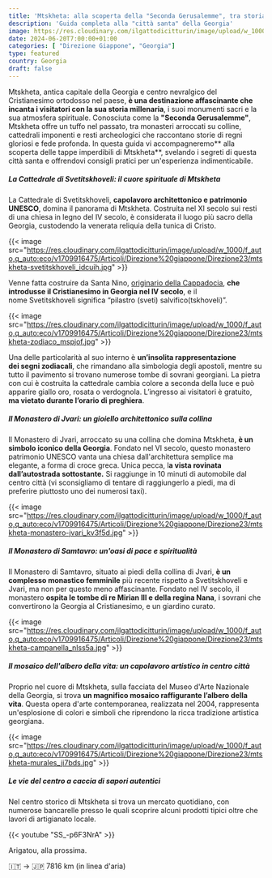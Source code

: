```yaml
---
title: 'Mtskheta: alla scoperta della "Seconda Gerusalemme", tra storia, religione e bellezze naturali'
description: 'Guida completa alla "città santa" della Georgia'
image: https://res.cloudinary.com/ilgattodicitturin/image/upload/w_1000/f_auto,q_auto:eco/v1713011125/Articoli/Direzione%20giappone/Direzione23/mtskheta-candele_xkcbdu.jpg
date: 2024-06-20T7:00:00+01:00
categories: [ "Direzione Giappone", "Georgia"]
type: featured  
country: Georgia 
draft: false
---
```


Mtskheta, antica capitale della Georgia e centro nevralgico del Cristianesimo ortodosso nel paese, **è una destinazione affascinante che incanta i visitatori con la sua storia millenaria**, i suoi monumenti sacri e la sua atmosfera spirituale.
Conosciuta come la **"Seconda Gerusalemme"**, Mtskheta offre un tuffo nel passato, tra monasteri arroccati su colline, cattedrali imponenti e resti archeologici che raccontano storie di regni gloriosi e fede profonda.
In questa guida vi accompagneremo** alla scoperta delle tappe imperdibili di Mtskheta**, svelando i segreti di questa città santa e offrendovi consigli pratici per un'esperienza indimenticabile.

##### La Cattedrale di Svetitskhoveli: il cuore spirituale di Mtskheta

La Cattedrale di Svetitskhoveli, **capolavoro architettonico e patrimonio UNESCO**, domina il panorama di Mtskheta. Costruita nel XI secolo sui resti di una chiesa in legno del IV secolo, è considerata il luogo più sacro della Georgia, custodendo la venerata reliquia della tunica di Cristo.

{{< image src="https://res.cloudinary.com/ilgattodicitturin/image/upload/w_1000/f_auto,q_auto:eco/v1709916475/Articoli/Direzione%20giappone/Direzione23/mtskheta-svetitskhoveli_idcuih.jpg" >}} 

Venne fatta costruire da Santa Nino, [originario della Cappadocia](/blog/direzione-giappone-11-cappadocia-in-mongolgiera-il-periodo-migliore), **che introdusse il Cristianesimo in Georgia nel IV secolo**, e il nome Svetitskhoveli significa “pilastro (sveti) salvifico(tskhoveli)”.

{{< image src="https://res.cloudinary.com/ilgattodicitturin/image/upload/w_1000/f_auto,q_auto:eco/v1709916475/Articoli/Direzione%20giappone/Direzione23/mtskheta-zodiaco_mspjof.jpg" >}} 

Una delle particolarità al suo interno è **un’insolita rappresentazione dei segni zodiacali**, che rimandano alla simbologia degli apostoli, mentre su tutto il pavimento si trovano numerose tombe di sovrani georgiani.
La pietra con cui è costruita la cattedrale cambia colore a seconda della luce e può apparire giallo oro, rosata o verdognola. 
L’ingresso ai visitatori è gratuito, **ma vietato durante l’orario di preghiera**. 

##### Il Monastero di Jvari: un gioiello architettonico sulla collina

Il Monastero di Jvari, arroccato su una collina che domina Mtskheta, **è un simbolo iconico della Georgia**. Fondato nel VI secolo, questo monastero patrimonio UNESCO vanta una chiesa dall'architettura semplice ma elegante, a forma di croce greca. 
Unica pecca, l**a vista rovinata dall’autostrada sottostante.**
Si raggiunge in 10 minuti di automobile dal centro città (vi sconsigliamo di tentare di raggiungerlo a piedi, ma di preferire piuttosto uno dei numerosi taxi). 

{{< image src="https://res.cloudinary.com/ilgattodicitturin/image/upload/w_1000/f_auto,q_auto:eco/v1709916475/Articoli/Direzione%20giappone/Direzione23/mtskheta-monastero-jvari_kv3f5d.jpg" >}} 

##### Il Monastero di Samtavro: un'oasi di pace e spiritualità

Il Monastero di Samtavro, situato ai piedi della collina di Jvari, **è un complesso monastico femminile** più recente rispetto a Svetitskhoveli e Jvari, ma non per questo meno affascinante. Fondato nel IV secolo, il monastero **ospita le tombe di re Mirian III e della regina Nana**, i sovrani che convertirono la Georgia al Cristianesimo, e un giardino curato. 

{{< image src="https://res.cloudinary.com/ilgattodicitturin/image/upload/w_1000/f_auto,q_auto:eco/v1709916475/Articoli/Direzione%20giappone/Direzione23/mtskheta-campanella_nlss5a.jpg" >}} 

##### Il mosaico dell'albero della vita: un capolavoro artistico in centro città

Proprio nel cuore di Mtskheta, sulla facciata del Museo d'Arte Nazionale della Georgia, si trova **un magnifico mosaico raffigurante l’albero della vita**. Questa opera d'arte contemporanea, realizzata nel 2004, rappresenta un'esplosione di colori e simboli che riprendono la ricca tradizione artistica georgiana.

{{< image src="https://res.cloudinary.com/ilgattodicitturin/image/upload/w_1000/f_auto,q_auto:eco/v1709916475/Articoli/Direzione%20giappone/Direzione23/mtskheta-murales_ji7bds.jpg" >}} 

##### Le vie del centro a caccia di sapori autentici 

Nel centro storico di Mtskheta si trova un mercato quotidiano, con numerose bancarelle presso le quali scoprire alcuni prodotti tipici oltre che lavori di artigianato locale. 

{{< youtube "SS_-p6F3NrA" >}}

Arigatou, alla prossima.

🇮🇹 → 🇯🇵 7816 km (in linea d'aria)
